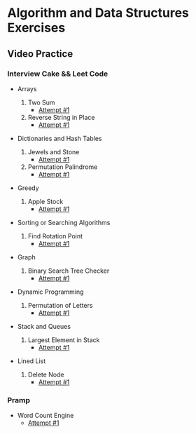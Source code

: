 # Algorithm and Data Structures Exercises

## Video Practice
### Interview Cake && Leet Code
- Arrays
    1. Two Sum
        - [Attempt #1](https://youtu.be/I7_YFq1w1lk)
    2. Reverse String in Place
        - [Attempt #1](https://youtu.be/I9JU4C58HFE)

- Dictionaries and Hash Tables
    1. Jewels and Stone
        - [Attempt #1](https://youtu.be/vu8bCfp_ATI)
    2. Permutation Palindrome
        - [Attempt #1](https://youtu.be/M6AAgnma8zs)

- Greedy
    1. Apple Stock
        - [Attempt #1](https://youtu.be/AgehcZkOPOI)

- Sorting or Searching Algorithms
    1. Find Rotation Point
        - [Attempt #1](https://youtu.be/CBb_iucaMgQ)

- Graph
    1. Binary Search Tree Checker
        - [Attempt #1](https://youtu.be/FZZAjVefQh4)

- Dynamic Programming
    1. Permutation of Letters
        - [Attempt #1](https://youtu.be/9J-FAbDy5wU)

- Stack and Queues
    1. Largest Element in Stack
        - [Attempt #1](https://youtu.be/r7zuT39LwoI)

- Lined List
    1. Delete Node
        - [Attempt #1](https://youtu.be/k9t23fvWY60)


### Pramp
- Word Count Engine
    - [Attempt #1](https://youtu.be/fxte8eQYlds)
